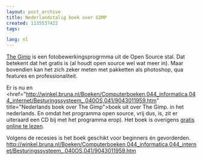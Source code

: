 ```yaml
---
layout: post_archive
title: Nederlandstalig boek over GIMP
created: 1135537422
tags:

lang: nl
---
```

[The Gimp](http://www.gimp.org/ "gratis photoshop alternatief") is een fotobewerkingsprogrmma uit de Open Source stal. Dat betekent dat het gratis is (al houdt open source wel wat meer in). Maar bovendien kan het zich zeker meten met pakketten als photoshop, qua features en professionaliteit.

Er is nu en <href="http://winkel.bruna.nl/Boeken/Computerboeken,044_informatica,044_internet/Besturingssysteem_,040OS,041/9043011959.htm" title="Nederlands boek over The Gimp">boek uit over The Gimp. in het nederlands. En omdat het programma open source, vrij dus, is, zit er uiteraard een CD bij met het programma erop). Het boek is overigens [gratis online te lezen](http://www.ossl.nl/modules/freecontent/index.php?id=6).

Volgens de recesies is het boek geschikt voor beginners én gevorderden. http://winkel.bruna.nl/Boeken/Computerboeken,044_informatica,044_internet/Besturingssysteem_,040OS,041/9043011959.htm
